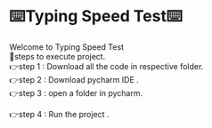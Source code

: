 # ⌨️Typing Speed Test⌨️
Welcome to Typing Speed Test <br>
💬steps to execute project.<br>
👉step 1 : Download all the code in respective folder.<br>
👉step 2 : Download pycharm IDE .<br>
👉step 3 : open a folder in pycharm.<br>

👉step 4 : Run the project .<br>

